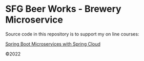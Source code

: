# SFG Beer Works - Brewery Microservice
Source code in this repository is to support my on line courses:

[Spring Boot Microservices with Spring Cloud](https://www.udemy.com/course/spring-boot-microservices-with-spring-cloud-beginner-to-guru/)

©2022